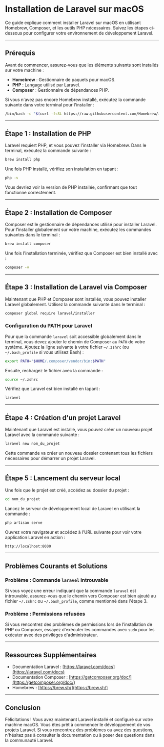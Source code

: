 
# Installation de Laravel sur macOS

Ce guide explique comment installer Laravel sur macOS en utilisant Homebrew, Composer, et les outils PHP nécessaires. Suivez les étapes ci-dessous pour configurer votre environnement de développement Laravel.

---

## Prérequis

Avant de commencer, assurez-vous que les éléments suivants sont installés sur votre machine :

- **Homebrew** : Gestionnaire de paquets pour macOS.
- **PHP** : Langage utilisé par Laravel.
- **Composer** : Gestionnaire de dépendances PHP.

Si vous n'avez pas encore Homebrew installé, exécutez la commande suivante dans votre terminal pour l'installer :

```bash
/bin/bash -c "$(curl -fsSL https://raw.githubusercontent.com/Homebrew/install/HEAD/install.sh)"
```

---

## Étape 1 : Installation de PHP

Laravel requiert PHP, et vous pouvez l'installer via Homebrew. Dans le terminal, exécutez la commande suivante :

```bash
brew install php
```

Une fois PHP installé, vérifiez son installation en tapant :

```bash
php -v
```

Vous devriez voir la version de PHP installée, confirmant que tout fonctionne correctement.

---

## Étape 2 : Installation de Composer

Composer est le gestionnaire de dépendances utilisé pour installer Laravel. Pour l'installer globalement sur votre machine, exécutez les commandes suivantes dans le terminal :

```bash
brew install composer
```

Une fois l'installation terminée, vérifiez que Composer est bien installé avec :

```bash
composer -v
```

---

## Étape 3 : Installation de Laravel via Composer

Maintenant que PHP et Composer sont installés, vous pouvez installer Laravel globalement. Utilisez la commande suivante dans le terminal :

```bash
composer global require laravel/installer
```

### Configuration du PATH pour Laravel

Pour que la commande `laravel` soit accessible globalement dans le terminal, vous devez ajouter le chemin de Composer au `PATH` de votre système. Ajoutez la ligne suivante à votre fichier `~/.zshrc` (ou `~/.bash_profile` si vous utilisez Bash) :

```bash
export PATH="$HOME/.composer/vendor/bin:$PATH"
```

Ensuite, rechargez le fichier avec la commande :

```bash
source ~/.zshrc
```

Vérifiez que Laravel est bien installé en tapant :

```bash
laravel
```

---

## Étape 4 : Création d'un projet Laravel

Maintenant que Laravel est installé, vous pouvez créer un nouveau projet Laravel avec la commande suivante :

```bash
laravel new nom_du_projet
```

Cette commande va créer un nouveau dossier contenant tous les fichiers nécessaires pour démarrer un projet Laravel.

---

## Étape 5 : Lancement du serveur local

Une fois que le projet est créé, accédez au dossier du projet :

```bash
cd nom_du_projet
```

Lancez le serveur de développement local de Laravel en utilisant la commande :

```bash
php artisan serve
```

Ouvrez votre navigateur et accédez à l'URL suivante pour voir votre application Laravel en action :

```bash
http://localhost:8000
```

---

## Problèmes Courants et Solutions

### Problème : Commande `laravel` introuvable
Si vous voyez une erreur indiquant que la commande `laravel` est introuvable, assurez-vous que le chemin vers Composer est bien ajouté au fichier `~/.zshrc` ou `~/.bash_profile`, comme mentionné dans l'étape 3.

### Problème : Permissions refusées
Si vous rencontrez des problèmes de permissions lors de l'installation de PHP ou Composer, essayez d'exécuter les commandes avec `sudo` pour les exécuter avec des privilèges d'administrateur.

---

## Ressources Supplémentaires

- Documentation Laravel : [https://laravel.com/docs](https://laravel.com/docs)
- Documentation Composer : [https://getcomposer.org/doc/](https://getcomposer.org/doc/)
- Homebrew : [https://brew.sh/](https://brew.sh/)

---

## Conclusion

Félicitations ! Vous avez maintenant Laravel installé et configuré sur votre machine macOS. Vous êtes prêt à commencer le développement de vos projets Laravel. Si vous rencontrez des problèmes ou avez des questions, n'hésitez pas à consulter la documentation ou à poser des questions dans la communauté Laravel.

